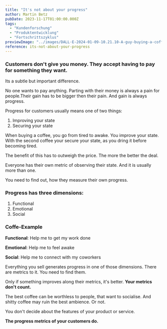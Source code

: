 ```yaml
---
title: "It's not about your progress"
author: Martin Betz
pubDate: 2023-11-17T01:00:00.000Z
tags:
  - "Kundenforschung"
  - "Produktentwicklung"
  - "Fortschrittszyklus"
previewImage: "../images/DALL·E-2024-01-09-10.21.10-A-guy-buying-a-coffee-at-a-coffee-shop.-The-image-is-in-a-watercolor-and-geometric-style-featuring-colors-of-blue-and-mint.-The-scene-is-depicted-in-.png"
reference: its-not-about-your-progress
---
```


### Customers don't give you money. They accept having to pay for something they want.

Its a subtle but important difference.

No one wants to pay anything. Parting with their money is always a pain for people.Their gain has to be bigger then their pain. And gain is always progress.

Progress for customers usually means one of two things:

1. Improving your state
2. Securing your state

When buying a coffee, you go from tired to awake. You improve your state.
With the second coffee your secure your state, as you dring it before becoming tired. 

The benefit of this has to outweigh the price. The more the better the deal.

Everyone has their own metric of observing their state. And it is usually more than one.

You need to find out, how they measure their own progress.

### Progress has three dimensions:

1. Functional
2. Emotional
3. Social

### **Coffe-Example**

**Functional**: Help me to get my work done

**Emotional**: Help me to feel awake

**Social**: Help me to connect with my coworkers

Everything you sell generates progress in one of those dimensions.
There are metrics to it. You need to find them.

Only if something improves along their metrics, it's better.
**Your metrics don't count.**

The best coffee can be worthless to people, that want to socialise. And shitty coffee may ruin the best ambience. Or not.

You don't decide about the features of your product or service.

**The progress metrics of your customers do.**
